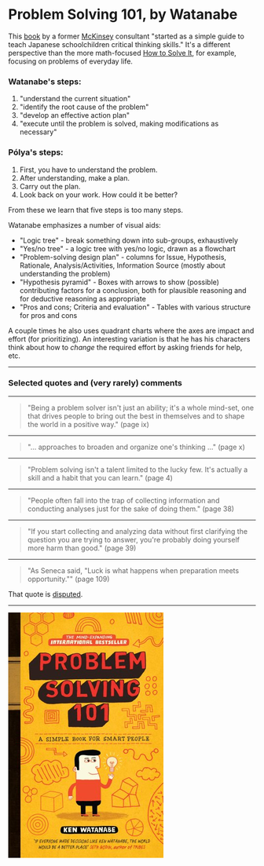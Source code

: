 # Problem Solving 101, by Watanabe

This [book][] by a former [McKinsey][] consultant "started as a simple
guide to teach Japanese schoolchildren critical thinking skills." It's
a different perspective than the more math-focused
[How to Solve It][], for example, focusing on problems of everyday
life.

[book]: https://www.penguinrandomhouse.com/books/304164/problem-solving-101-by-ken-watanabe/
[McKinsey]: https://en.wikipedia.org/wiki/McKinsey_%26_Company
[How to Solve It]: https://en.wikipedia.org/wiki/How_to_Solve_It


### Watanabe's steps:

1. "understand the current situation"
2. "identify the root cause of the problem"
3. "develop an effective action plan"
4. "execute until the problem is solved, making modifications as necessary"


### Pólya's steps:

1. First, you have to understand the problem.
2. After understanding, make a plan.
3. Carry out the plan.
4. Look back on your work. How could it be better?


From these we learn that five steps is too many steps.

Watanabe emphasizes a number of visual aids:

 * "Logic tree" - break something down into sub-groups, exhaustively
 * "Yes/no tree" - a logic tree with yes/no logic, drawn as a
   flowchart
 * "Problem-solving design plan" - columns for Issue, Hypothesis,
   Rationale, Analysis/Activities, Information Source (mostly about
   understanding the problem)
 * "Hypothesis pyramid" - Boxes with arrows to show (possible)
   contributing factors for a conclusion, both for plausible reasoning
   and for deductive reasoning as appropriate
 * "Pros and cons; Criteria and evaluation" - Tables with various
   structure for pros and cons

A couple times he also uses quadrant charts where the axes are impact
and effort (for prioritizing). An interesting variation is that he has
his characters think about how to _change_ the required effort by
asking friends for help, etc.


---

### Selected quotes and (very rarely) comments


---

> "Being a problem solver isn't just an ability; it's a whole
> mind-set, one that drives people to bring out the best in themselves
> and to shape the world in a positive way." (page ix)


---

> "... approaches to broaden and organize one's thinking ..." (page x)


---

> "Problem solving isn't a talent limited to the lucky few. It's
> actually a skill and a habit that you can learn." (page 4)


---

> "People often fall into the trap of collecting information and
> conducting analyses just for the sake of doing them." (page 38)


---

> "If you start collecting and analyzing data without first clarifying
> the question you are trying to answer, you're probably doing
> yourself more harm than good." (page 39)


---

> "As Seneca said, "Luck is what happens when preparation meets
> opportunity."" (page 109)

That quote is [disputed][].

[disputed]: https://en.wikiquote.org/wiki/Seneca_the_Younger#Disputed


---

![cover](cover.jpg)
